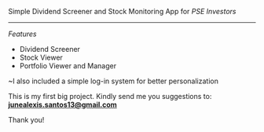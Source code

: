 Simple Dividend Screener and Stock Monitoring App for *PSE Investors*

---

*Features*

- Dividend Screener
- Stock Viewer
- Portfolio Viewer and Manager


~I also included a simple log-in system for better personalization

This is my first big project. Kindly send me you suggestions to:
**junealexis.santos13@gmail.com**

Thank you!
